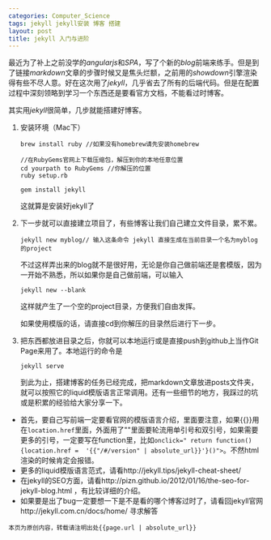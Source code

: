 ```yaml
---
categories: Computer_Science
tags: jekyll jekyll安装 博客 搭建
layout: post
title: jekyll 入门与进阶
---
```



最近为了补上之前没学的*angularjs*和*SPA*，写了个新的*blog*前端来练手。但是到了链接*markdown*文章的步骤时候又是焦头烂额，之前用的*showdown*引擎渲染得有些不尽人意。好在这次用了*jekyll*，几乎省去了所有的后端代码。但是在配置过程中深刻领略到学习一个东西还是要看官方文档，不能看过时博客。

其实用*jekyll*很简单，几步就能搭建好博客。

1. 安装环境（Mac下）

   ```shell
   brew install ruby //如果没有homebrew请先安装homebrew

   //在RubyGems官网上下载压缩包，解压到你的本地任意位置
   cd yourpath to RubyGems //你解压的位置
   ruby setup.rb

   gem install jekyll 
   ```

   这就算是安装好jekyll了

2. 下一步就可以直接建立项目了，有些博客让我们自己建立文件目录，累不累。

   ```shell
   jekyll new myblog// 输入这条命令 jekyll 直接生成在当前目录一个名为myblog的project
   ```

   不过这样弄出来的blog就不是很好用，无论是你自己做前端还是套模版，因为一开始不熟悉，所以如果你是自己做前端，可以输入

   ```shell
   jekyll new --blank
   ```

   这样就产生了一个空的project目录，方便我们自由发挥。

   如果使用模版的话，请直接cd到你解压的目录然后进行下一步。

3. 把东西都放进目录之后，你就可以本地运行或是直接push到github上当作Git Page来用了。本地运行的命令是

   ```shell
   jekyll serve
   ```

   到此为止，搭建博客的任务已经完成，把markdown文章放进posts文件夹，就可以按照它的liquid模版语言正常调用。还有一些细节的地方，我踩过的坑或是积累的经验给大家分享一下。



- 首先，要自己写前端一定要看官网的模版语言介绍，里面要注意，如果{{}}用在`location.href`里面，外面用了""里面要轮流用单引号和双引号，如果需要更多的引号，一定要写在function里，比如`onclick=" return function(){location.href =  '{{"/#/version" | absolute_url}}'}()">`。不然html渲染的时候肯定会报错。
- 更多的liquid模版语言范式，请看http://jekyll.tips/jekyll-cheat-sheet/ 
- 在jekyll的SEO方面，请看http://pizn.github.io/2012/01/16/the-seo-for-jekyll-blog.html ，有比较详细的介绍。
- 如果要是出了bug一定要想一下是不是看的哪个博客过时了，请看回jekyll官网http://jekyll.com.cn/docs/home/ 寻求解答

```
本页为原创内容，转载请注明出处{{page.url | absolute_url}}
```

